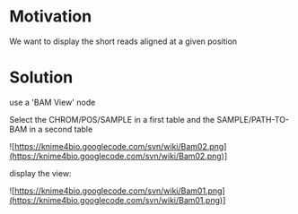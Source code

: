 # Motivation #

We want to display the short reads aligned at a given position

# Solution #

use a 'BAM View' node

Select the CHROM/POS/SAMPLE in a first table and the SAMPLE/PATH-TO-BAM in a second table

![https://knime4bio.googlecode.com/svn/wiki/Bam02.png](https://knime4bio.googlecode.com/svn/wiki/Bam02.png)]

display the view:

![https://knime4bio.googlecode.com/svn/wiki/Bam01.png](https://knime4bio.googlecode.com/svn/wiki/Bam01.png)]